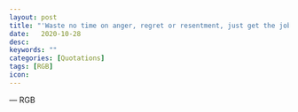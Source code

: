 ```yaml
---
layout: post
title: "'Waste no time on anger, regret or resentment, just get the job done.'"
date:   2020-10-28
desc:
keywords: ""
categories: [Quotations]
tags: [RGB]
icon:
---
```

― RGB
